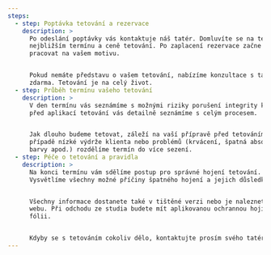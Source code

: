 ```yaml
---
steps:
  - step: Poptávka tetování a rezervace
    description: >
      Po odeslání poptávky vás kontaktuje náš tatér. Domluvíte se na tetování a
      nejbližším termínu a ceně tetování. Po zaplacení rezervace začne tatér
      pracovat na vašem motivu.


      Pokud nemáte představu o vašem tetování, nabízíme konzultace s tatérem
      zdarma. Tetování je na celý život.
  - step: Průběh termínu vašeho tetování
    description: >
      V den termínu vás seznámíme s možnými riziky porušení integrity kůže a
      před aplikací tetování vás detailně seznámíme s celým procesem.


      Jak dlouho budeme tetovat, záleží na vaší přípravě před tetováním. V
      případě nízké výdrže klienta nebo problémů (krvácení, špatná absorpce
      barvy apod.) rozdělíme termín do více sezení.
  - step: Péče o tetování a pravidla
    description: >
      Na konci termínu vám sdělíme postup pro správné hojení tetování.
      Vysvětlíme všechny možné příčiny špatného hojení a jejich důsledky.


      Všechny informace dostanete také v tištěné verzi nebo je naleznete zde na
      webu. Při odchodu ze studia budete mít aplikovanou ochrannou hojivou
      fólii.


      Kdyby se s tetováním cokoliv dělo, kontaktujte prosím svého tatéra.
---
```


